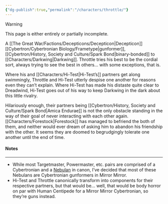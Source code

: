 ```yaml
---
{"dg-publish":true,"permalink":"/characters/throttle/"}
---
```

  
>[!warning] 
>This page is either entirely or partially incomplete. 

A [[The Great War/Factions/Decepticons/Decepticon\|Decepticon]] [[Cybertron/Cybertronian Biology/Frametype\|gunformer]], [[Cybertron/History, Society and Culture/Spark Bond\|binary-bonded]] to [[Characters/Darkwing\|Darkwing]].  Throttle tries his best to be the cordial sort, always trying to see the best in others… with some exceptions, that is. 

Where his and [[Characters/Hi-Test\|Hi-Test’s]] partners get along swimmingly, Throttle and Hi-Test utterly despise one another for reasons even they can’t explain. Where Hi-Test has made his distaste quite clear to Dreadwind, Hi-Test goes out of his way to keep Darkwing in the dark about this little rivalry. 

Hilariously enough, their partners being [[Cybertron/History, Society and Culture/Spark Bond\|Amica Endurae]] is not the only obstacle standing in the way of their goal of never interacting with each other again. [[Characters/Forestock\|Forestock]] has managed to befriend the both of them, and neither would ever dream of asking him to abandon his friendship with the other. It seems they are doomed to begrudgingly tolerate one another until the end of time. 
#### Notes
---
- While most Targetmaster, Powermaster, etc. pairs are comprised of a Cybertronian and a [Nebulan](https://tfwiki.net/wiki/Nebulan) in canon, I’ve decided that most of these Nebulans are Cybertronian gunformers in Mirror Mirror. 
- Hi-Test and Throttle canonically transform into components for their respective partners, but that would be… well, that would be body horror on par with Human Centipede for a Mirror Mirror Cybertronian, so they’re guns instead. 